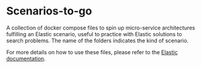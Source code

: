 # Scenarios-to-go
A collection of docker compose files to spin up micro-service architectures fulfilling an Elastic scenario, useful to practice with Elastic solutions to search problems. The name of the folders indicates the kind of scenario.

For more details on how to use these files, please refer to the [Elastic documentation](https://www.elastic.co/guide/en/elasticsearch/reference/master/docker.html).
